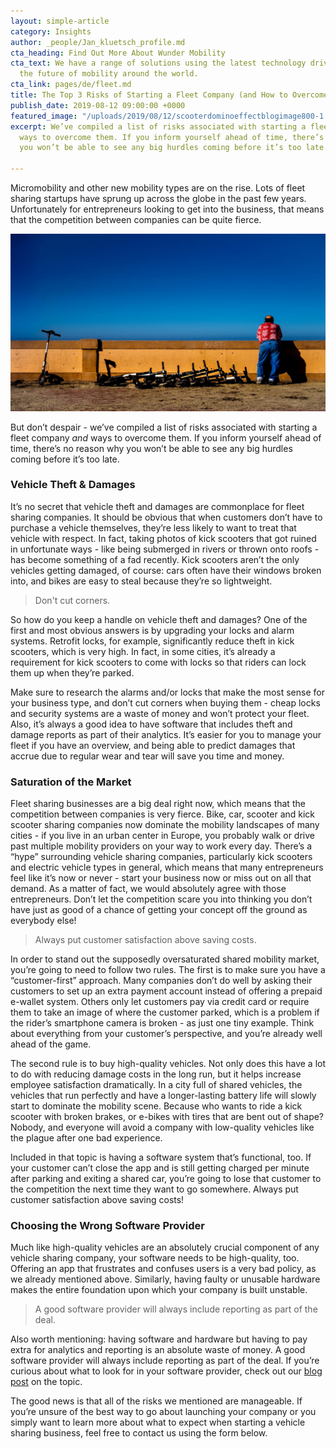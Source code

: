 ```yaml
---
layout: simple-article
category: Insights
author: _people/Jan_kluetsch_profile.md
cta_heading: Find Out More About Wunder Mobility
cta_text: We have a range of solutions using the latest technology driving forward
  the future of mobility around the world.
cta_link: pages/de/fleet.md
title: The Top 3 Risks of Starting a Fleet Company (and How to Overcome Them)
publish_date: 2019-08-12 09:00:00 +0000
featured_image: "/uploads/2019/08/12/scooterdominoeffectblogimage800-1.jpg"
excerpt: We’ve compiled a list of risks associated with starting a fleet company _and_
  ways to overcome them. If you inform yourself ahead of time, there’s no reason why
  you won’t be able to see any big hurdles coming before it’s too late.

---
```

Micromobility and other new mobility types are on the rise. Lots of fleet sharing startups have sprung up across the globe in the past few years. Unfortunately for entrepreneurs looking to get into the business, that means that the competition between companies can be quite fierce.

![](/uploads/2019/08/12/scooterdominoeffectblogimage1200.jpg)

But don’t despair - we’ve compiled a list of risks associated with starting a fleet company _and_ ways to overcome them. If you inform yourself ahead of time, there’s no reason why you won’t be able to see any big hurdles coming before it’s too late.

### Vehicle Theft & Damages

It’s no secret that vehicle theft and damages are commonplace for fleet sharing companies. It should be obvious that when customers don’t have to purchase a vehicle themselves, they’re less likely to want to treat that vehicle with respect. In fact, taking photos of kick scooters that got ruined in unfortunate ways - like being submerged in rivers or thrown onto roofs - has become something of a fad recently. Kick scooters aren’t the only vehicles getting damaged, of course: cars often have their windows broken into, and bikes are easy to steal because they’re so lightweight.

> Don't cut corners.

So how do you keep a handle on vehicle theft and damages? One of the first and most obvious answers is by upgrading your locks and alarm systems. Retrofit locks, for example, significantly reduce theft in kick scooters, which is very high. In fact, in some cities, it’s already a requirement for kick scooters to come with locks so that riders can lock them up when they’re parked.

Make sure to research the alarms and/or locks that make the most sense for your business type, and don’t cut corners when buying them - cheap locks and security systems are a waste of money and won’t protect your fleet. Also, it’s always a good idea to have software that includes theft and damage reports as part of their analytics. It’s easier for you to manage your fleet if you have an overview, and being able to predict damages that accrue due to regular wear and tear will save you time and money.

### Saturation of the Market

Fleet sharing businesses are a big deal right now, which means that the competition between companies is very fierce. Bike, car, scooter and kick scooter sharing companies now dominate the mobility landscapes of many cities - if you live in an urban center in Europe, you probably walk or drive past multiple mobility providers on your way to work every day. There’s a “hype” surrounding vehicle sharing companies, particularly kick scooters and electric vehicle types in general, which means that many entrepreneurs feel like it’s now or never - start your business now or miss out on all that demand. As a matter of fact, we would absolutely agree with those entrepreneurs. Don’t let the competition scare you into thinking you don’t have just as good of a chance of getting your concept off the ground as everybody else!

> Always put customer satisfaction above saving costs.

In order to stand out the supposedly oversaturated shared mobility market, you’re going to need to follow two rules. The first is to make sure you have a “customer-first” approach. Many companies don’t do well by asking their customers to set up an extra payment account instead of offering a prepaid e-wallet system. Others only let customers pay via credit card or require them to take an image of where the customer parked, which is a problem if the rider’s smartphone camera is broken - as just one tiny example. Think about everything from your customer’s perspective, and you’re already well ahead of the game.

The second rule is to buy high-quality vehicles. Not only does this have a lot to do with reducing damage costs in the long run, but it helps increase employee satisfaction dramatically. In a city full of shared vehicles, the vehicles that run perfectly and have a longer-lasting battery life will slowly start to dominate the mobility scene. Because who wants to ride a kick scooter with broken brakes, or e-bikes with tires that are bent out of shape? Nobody, and everyone will avoid a company with low-quality vehicles like the plague after one bad experience. 

Included in that topic is having a software system that’s functional, too. If your customer can’t close the app and is still getting charged per minute after parking and exiting a shared car, you’re going to lose that customer to the competition the next time they want to go somewhere. Always put customer satisfaction above saving costs!

### Choosing the Wrong Software Provider

Much like high-quality vehicles are an absolutely crucial component of any vehicle sharing company, your software needs to be high-quality, too. Offering an app that frustrates and confuses users is a very bad policy, as we already mentioned above. Similarly, having faulty or unusable hardware makes the entire foundation upon which your company is built unstable.

> A good software provider will always include reporting as part of the deal.

Also worth mentioning: having software and hardware but having to pay extra for analytics and reporting is an absolute waste of money. A good software provider will always include reporting as part of the deal. If you’re curious about what to look for in your software provider, check out our [blog post](https://www.wundermobility.com/blog/5-things-to-look-for-in-a-vehicle-sharing-software-provider "5 Things to Look For in your Vehicle Sharing Software Provider") on the topic.

The good news is that all of the risks we mentioned are manageable. If you’re unsure of the best way to go about launching your company or you simply want to learn more about what to expect when starting a vehicle sharing business, feel free to contact us using the form below.